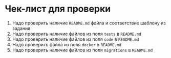 # Чек-лист для проверки
1. Надо проверить наличие `README.md` файла и соответствие шаблону из задания
2. Надо проверить наличие файлов из поля `tests` в `README.md`
3. Надо проверить наличие файлов из поля `code` в `README.md`
4. Надо проверить файла из поля `docker` в `README.md`
5. Надо проверить наличие файлов из поля `migrations` в `README.md`
